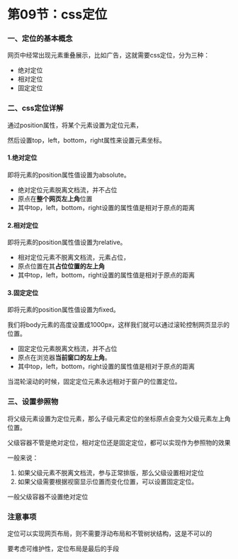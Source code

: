# 第09节：css定位

### 一、定位的基本概念

网页中经常出现元素重叠展示，比如广告，这就需要css定位，分为三种：

* 绝对定位
* 相对定位
* 固定定位

### 二、css定位详解

通过position属性，将某个元素设置为定位元素，

然后设置top，left，bottom，right属性来设置元素坐标。

#### 1.绝对定位

即将元素的position属性值设置为absolute。

* 绝对定位元素脱离文档流，并不占位
* 原点在**整个网页左上角**位置
* 其中top，left，bottom，right设置的属性值是相对于原点的距离

#### 2.相对定位

即将元素的position属性值设置为relative。

* 相对定位元素不脱离文档流，元素占位，
* 原点位置在其**占位位置的左上角**
* 其中top，left，bottom，right设置的属性值是相对于原点的距离

#### 3.固定定位

即将元素的position属性值设置为fixed。

我们将body元素的高度设置成1000px，这样我们就可以通过滚轮控制网页显示的位置。

* 固定定位元素脱离文档流，并不占位
* 原点在浏览器**当前窗口的左上角**。
* 其中top，left，bottom，right设置的属性值是相对于原点的距离

当混轮滚动的时候，固定定位元素永远相对于窗户的位置定位。



### 三、设置参照物

将父级元素设置为定位元素，那么子级元素定位的坐标原点会变为父级元素左上角位置。

父级容器不管是绝对定位，相对定位还是固定定位，都可以实现作为参照物的效果

一般来说：

1. 如果父级元素不脱离文档流，参与正常排版，那么父级设置相对定位
2. 如果父级需要根据视窗显示位置而变化位置，可以设置固定定位。

一般父级容器不设置绝对定位

### 注意事项

定位可以实现网页布局，则不需要浮动布局和不管树状结构，这是不可以的

要考虑可维护性，定位布局是最后的手段